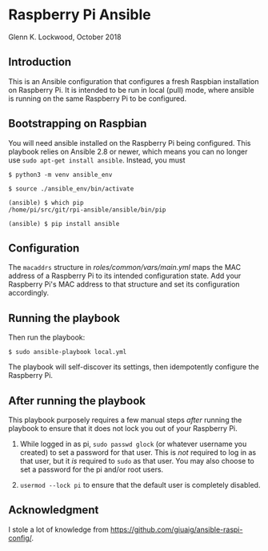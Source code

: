 # Raspberry Pi Ansible

Glenn K. Lockwood, October 2018

## Introduction

This is an Ansible configuration that configures a fresh Raspbian installation
on Raspberry Pi.  It is intended to be run in local (pull) mode, where ansible
is running on the same Raspberry Pi to be configured.

## Bootstrapping on Raspbian

You will need ansible installed on the Raspberry Pi being configured.  This
playbook relies on Ansible 2.8 or newer, which means you can no longer use
`sudo apt-get install ansible`.  Instead, you must

    $ python3 -m venv ansible_env
    
    $ source ./ansible_env/bin/activate
    
    (ansible) $ which pip
    /home/pi/src/git/rpi-ansible/ansible/bin/pip
    
    (ansible) $ pip install ansible

## Configuration

The `macaddrs` structure in _roles/common/vars/main.yml_ maps the MAC address of
a Raspberry Pi to its intended configuration state.  Add your Raspberry Pi's MAC
address to that structure and set its configuration accordingly.

## Running the playbook

Then run the playbook:

    $ sudo ansible-playbook local.yml 

The playbook will self-discover its settings, then idempotently configure the
Raspberry Pi.

## After running the playbook

This playbook purposely requires a few manual steps _after_ running the playbook
to ensure that it does not lock you out of your Raspberry Pi.

1. While logged in as pi, `sudo passwd glock` (or whatever username you created)
   to set a password for that user.  This is _not_ required to log in as that
   user, but it _is_ required to `sudo` as that user.  You may also choose to
   set a password for the pi and/or root users.

2. `usermod --lock pi` to ensure that the default user is completely disabled.

## Acknowledgment

I stole a lot of knowledge from https://github.com/giuaig/ansible-raspi-config/.

